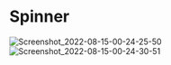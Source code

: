 # Spinner
![Screenshot_2022-08-15-00-24-25-50](https://user-images.githubusercontent.com/105092518/184551143-1f817214-54ff-4aae-9ae7-fc5539ebac4f.png)
![Screenshot_2022-08-15-00-24-30-51](https://user-images.githubusercontent.com/105092518/184551145-d620812b-61eb-466d-bce1-f93a91e46123.png)

